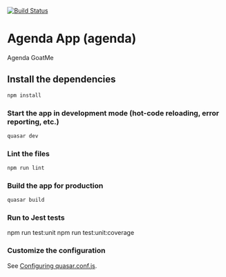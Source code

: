 [![Build Status](https://travis-ci.org/alexandremsouza1/agenda.svg?branch=master)](https://travis-ci.org/alexandremsouza1/agenda)

# Agenda App (agenda)

Agenda GoatMe

## Install the dependencies
```bash
npm install
```

### Start the app in development mode (hot-code reloading, error reporting, etc.)
```bash
quasar dev
```

### Lint the files
```bash
npm run lint
```

### Build the app for production
```bash
quasar build
```

### Run to Jest tests

npm run test:unit
npm run test:unit:coverage

### Customize the configuration
See [Configuring quasar.conf.js](https://quasar.dev/quasar-cli/quasar-conf-js).
